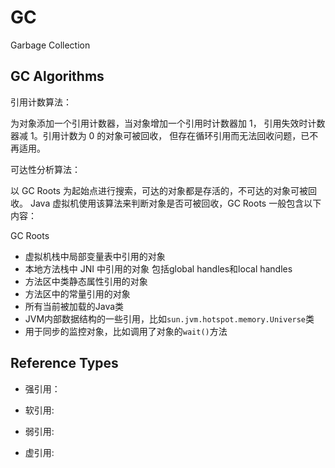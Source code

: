 # GC
Garbage Collection 
## GC Algorithms
   引用计数算法：

   为对象添加一个引用计数器，当对象增加一个引用时计数器加 1，
        引用失效时计数器减 1。引用计数为 0 的对象可被回收，
        但存在循环引用而无法回收问题，已不再适用。
     
   可达性分析算法：

  以 GC Roots 为起始点进行搜索，可达的对象都是存活的，不可达的对象可被回收。
  Java 虚拟机使用该算法来判断对象是否可被回收，GC Roots 一般包含以下内容：



GC Roots

  - 虚拟机栈中局部变量表中引用的对象
  - 本地方法栈中 JNI 中引用的对象 包括global handles和local handles
  - 方法区中类静态属性引用的对象
  - 方法区中的常量引用的对象
  - 所有当前被加载的Java类
  - JVM内部数据结构的一些引用，比如`sun.jvm.hotspot.memory.Universe`类
  - 用于同步的监控对象，比如调用了对象的`wait()`方法







## Reference Types

- 强引用：
- 软引用:

- 弱引用:
- 虚引用:
